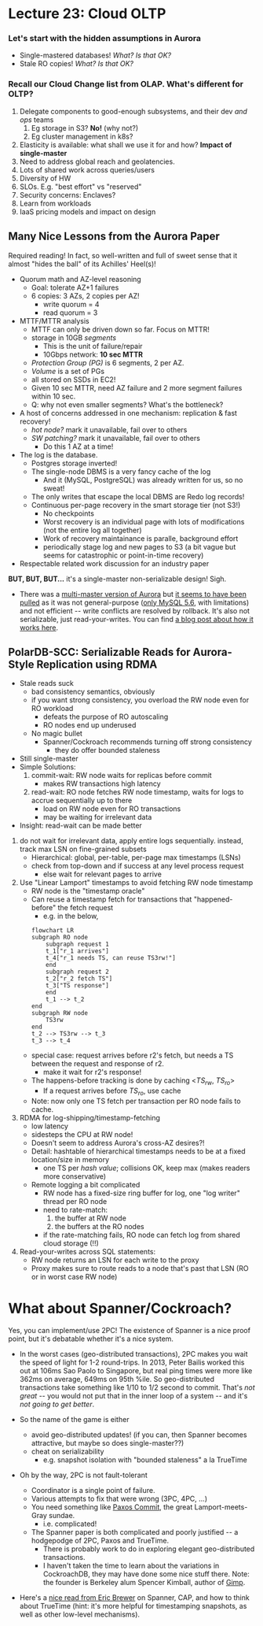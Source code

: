 # Lecture 23: Cloud OLTP

### Let's start with the hidden assumptions in Aurora
- Single-mastered databases! *What? Is that OK?*
- Stale RO copies! *What? Is that OK?*


### Recall our Cloud Change list from OLAP. What's different for OLTP?
1. Delegate components to good-enough subsystems, and their dev *and ops* teams
   1. Eg storage in S3? **No!** (why not?)
   2. Eg cluster management in k8s?
2. Elasticity is available: what shall we use it for and how? **Impact of single-master**
3. Need to address global reach and geolatencies.
4. Lots of shared work across queries/users
5. Diversity of HW
6. SLOs. E.g. "best effort" vs "reserved"
7. Security concerns: Enclaves?
8. Learn from workloads
9. IaaS pricing models and impact on design

## Many Nice Lessons from the Aurora Paper
Required reading! In fact, so well-written and full of sweet sense that it almost "hides the ball" of its Achilles' Heel(s)!

- Quorum math and AZ-level reasoning
    - Goal: tolerate AZ+1 failures
    - 6 copies: 3 AZs, 2 copies per AZ!
        - write quorum = 4
        - read quorum = 3
- MTTF/MTTR analysis
    - MTTF can only be driven down so far. Focus on MTTR!
    - storage in 10GB *segments*
        - This is the unit of failure/repair
        - 10Gbps network: **10 sec MTTR**
    - *Protection Group (PG)* is 6 segments, 2 per AZ.
    - *Volume* is a set of PGs
    - all stored on SSDs in EC2!
    - Given 10 sec MTTR, need AZ failure and 2 more segment failures within 10 sec. 
    - Q: why not even smaller segments? What's the bottleneck?
- A host of concerns addressed in one mechanism: replication & fast recovery!
    - *hot node?* mark it unavailable, fail over to others
    - *SW patching?* mark it unavailable, fail over to others
        - Do this 1 AZ at a time!
- The log is the database.
    - Postgres storage inverted!
    - The single-node DBMS is a very fancy cache of the log
        - And it (MySQL, PostgreSQL) was already written for us, so no sweat!
    - The only writes that escape the local DBMS are Redo log records!
    - Continuous per-page recovery in the smart storage tier (not S3!)
        - No checkpoints
        - Worst recovery is an individual page with lots of modifications (not the entire log all together)
        - Work of recovery maintainance is paralle, background effort
        - periodically stage log and new pages to S3 (a bit vague but seems for catastrophic or point-in-time recovery)
- Respectable related work discussion for an industry paper

**BUT, BUT, BUT...** it's a single-master non-serializable design!  Sigh.

- There was a [multi-master version of Aurora](https://aws.amazon.com/about-aws/whats-new/2020/05/amazon-aurora-multi-master-expands-availability-8-aws-regions/#:~:text=Amazon%20Aurora%20Multi%2DMaster%20is,write%20availability%20through%20instance%20failure.) but [it seems to have been pulled](https://www.reddit.com/r/aws/comments/11vsvow/what_happened_to_aurora_mysql_multimaster_option/) as it was not general-purpose ([only MySQL 5.6](https://stackoverflow.com/questions/77175541/where-can-i-find-the-option-to-use-multi-master-in-database-mysql-aurora-creat), with limitations) and not efficient -- write conflicts are resolved by rollback. It's also not serializable, just read-your-writes.  You can find [a blog post about how it works here](https://www.scaler.com/topics/aws/aurora-multi-master/).

## PolarDB-SCC: Serializable Reads for Aurora-Style Replication using RDMA
- Stale reads suck
    - bad consistency semantics, obviously
    - if you want strong consistency, you overload the RW node even for RO workload
        - defeats the purpose of RO autoscaling
        - RO nodes end up underused
    - No magic bullet
        - Spanner/Cockroach recommends turning off strong consistency
            - they do offer bounded staleness
- Still single-master
- Simple Solutions:
    1. commit-wait: RW node waits for replicas before commit
       - makes RW transactions high latency
    2. read-wait: RO node fetches RW node timestamp, waits for logs to accrue sequentially up to there
       - load on RW node even for RO transactions
       - may be waiting for irrelevant data
- Insight: read-wait can be made better

1. do not wait for irrelevant data, apply entire logs sequentially. instead, track max LSN on fine-grained subsets
    - Hierarchical: global, per-table, per-page max timestamps (LSNs)
    - check from top-down and if success at any level process request
        - else wait for relevant pages to arrive
2. Use "Linear Lamport" timestamps to avoid fetching RW node timestamp
    - RW node is the "timestamp oracle"
    - Can reuse a timestamp fetch for transactions that "happened-before" the fetch request
        - e.g. in the below, 
        ```mermaid
        flowchart LR
        subgraph RO node
            subgraph request 1
            t_1["r_1 arrives"]
            t_4["r_1 needs TS, can reuse TS3rw!"]
            end
            subgraph request 2
            t_2["r_2 fetch TS"]
            t_3["TS response"]
            end
            t_1 --> t_2
        end
        subgraph RW node
            TS3rw
        end
        t_2 --> TS3rw --> t_3
        t_3 --> t_4
        
        ```
    - special case: request arrives before r2's fetch, but needs a TS between the request and response of r2.
        - make it wait for r2's response!
    - The happens-before tracking is done by caching <$TS_{rw}$, $TS_{ro}$>
        - If a request arrives before $TS_{ro}$, use cache
    - Note: now only one TS fetch per transaction per RO node fails to cache.
3. RDMA for log-shipping/timestamp-fetching 
    - low latency
    - sidesteps the CPU at RW node!
    - Doesn't seem to address Aurora's cross-AZ desires?!
    - Detail: hashtable of hierarchical timestamps needs to be at a fixed location/size in memory
        - one TS per *hash value*; collisions OK, keep max (makes readers more conservative)
    - Remote logging a bit complicated
        - RW node has a fixed-size ring buffer for log, one "log writer" thread per RO node
        - need to rate-match:
            1. the buffer at RW node
            2. the buffers at the RO nodes
        - if the rate-matching fails, RO node can fetch log from shared cloud storage (!!)
4. Read-your-writes across SQL statements: 
    - RW node returns an LSN for each write to the proxy
    - Proxy makes sure to route reads to a node that's past that LSN (RO or in worst case RW node)
    

    
# What about Spanner/Cockroach?
Yes, you can implement/use 2PC! The existence of Spanner is a nice proof point, but it's debatable whether it's a nice system.

- In the worst cases (geo-distributed transactions), 2PC makes you wait the speed of light for 1-2 round-trips. In 2013, Peter Bailis worked this out at 106ms Sao Paolo to Singapore, but real ping times were more like 362ms on average, 649ms on 95th %ile. So geo-distributed transactions take something like 1/10 to 1/2 second to commit. That's *not great* -- you would not put that in the inner loop of a system -- and it's *not going to get better*.
- So the name of the game is either
    - avoid geo-distributed updates! (if you can, then Spanner becomes attractive, but maybe so does single-master??)
    - cheat on serializability
        - e.g. snapshot isolation with "bounded staleness" a la TrueTime
- Oh by the way, 2PC is not fault-tolerant
    - Coordinator is a single point of failure.
    - Various attempts to fix that were wrong (3PC, 4PC, ...)
    - You need something like [Paxos Commit](https://lamport.azurewebsites.net/video/consensus-on-transaction-commit.pdf), the great Lamport-meets-Gray sundae.
        - i.e. complicated!
    - The Spanner paper is both complicated and poorly justified -- a hodgepodge of 2PC, Paxos and TrueTime.
        - There is probably work to do in exploring elegant geo-distributed transactions.
        - I haven't taken the time to learn about the variations in CockroachDB, they may have done some nice stuff there. Note: the founder is Berkeley alum Spencer Kimball, author of [Gimp](http://www.gimp.org).

- Here's a [nice read from Eric Brewer](https://research.google/pubs/spanner-truetime-and-the-cap-theorem/) on Spanner, CAP, and how to think about TrueTime (hint: it's more helpful for timestamping snapshots, as well as other low-level mechanisms).
